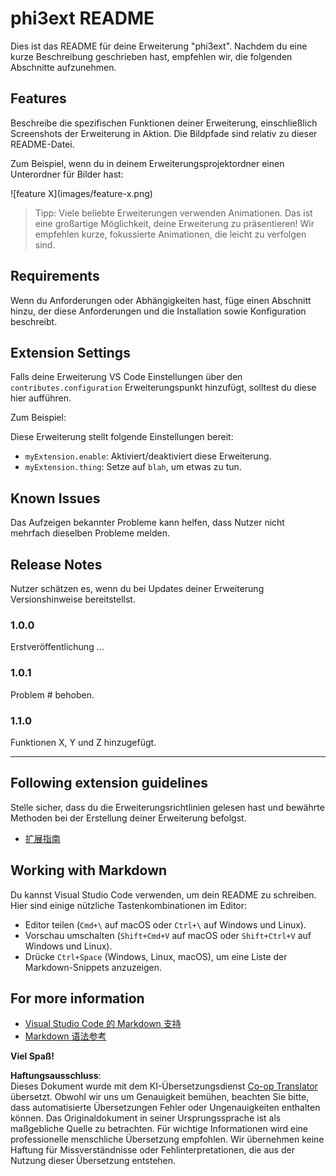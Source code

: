 <!--
CO_OP_TRANSLATOR_METADATA:
{
  "original_hash": "be0b2937160c486180ded27e4f14adeb",
  "translation_date": "2025-05-07T10:16:39+00:00",
  "source_file": "code/07.Lab/01/Apple/phi3ext/README.md",
  "language_code": "de"
}
-->
# phi3ext README

Dies ist das README für deine Erweiterung "phi3ext". Nachdem du eine kurze Beschreibung geschrieben hast, empfehlen wir, die folgenden Abschnitte aufzunehmen.

## Features

Beschreibe die spezifischen Funktionen deiner Erweiterung, einschließlich Screenshots der Erweiterung in Aktion. Die Bildpfade sind relativ zu dieser README-Datei.

Zum Beispiel, wenn du in deinem Erweiterungsprojektordner einen Unterordner für Bilder hast:

\!\[feature X\]\(images/feature-x.png\)

> Tipp: Viele beliebte Erweiterungen verwenden Animationen. Das ist eine großartige Möglichkeit, deine Erweiterung zu präsentieren! Wir empfehlen kurze, fokussierte Animationen, die leicht zu verfolgen sind.

## Requirements

Wenn du Anforderungen oder Abhängigkeiten hast, füge einen Abschnitt hinzu, der diese Anforderungen und die Installation sowie Konfiguration beschreibt.

## Extension Settings

Falls deine Erweiterung VS Code Einstellungen über den `contributes.configuration` Erweiterungspunkt hinzufügt, solltest du diese hier aufführen.

Zum Beispiel:

Diese Erweiterung stellt folgende Einstellungen bereit:

* `myExtension.enable`: Aktiviert/deaktiviert diese Erweiterung.
* `myExtension.thing`: Setze auf `blah`, um etwas zu tun.

## Known Issues

Das Aufzeigen bekannter Probleme kann helfen, dass Nutzer nicht mehrfach dieselben Probleme melden.

## Release Notes

Nutzer schätzen es, wenn du bei Updates deiner Erweiterung Versionshinweise bereitstellst.

### 1.0.0

Erstveröffentlichung ...

### 1.0.1

Problem # behoben.

### 1.1.0

Funktionen X, Y und Z hinzugefügt.

---

## Following extension guidelines

Stelle sicher, dass du die Erweiterungsrichtlinien gelesen hast und bewährte Methoden bei der Erstellung deiner Erweiterung befolgst.

* [扩展指南](https://code.visualstudio.com/api/references/extension-guidelines?WT.mc_id=aiml-137032-kinfeylo)

## Working with Markdown

Du kannst Visual Studio Code verwenden, um dein README zu schreiben. Hier sind einige nützliche Tastenkombinationen im Editor:

* Editor teilen (`Cmd+\` auf macOS oder `Ctrl+\` auf Windows und Linux).
* Vorschau umschalten (`Shift+Cmd+V` auf macOS oder `Shift+Ctrl+V` auf Windows und Linux).
* Drücke `Ctrl+Space` (Windows, Linux, macOS), um eine Liste der Markdown-Snippets anzuzeigen.

## For more information

* [Visual Studio Code 的 Markdown 支持](http://code.visualstudio.com/docs/languages/markdown?WT.mc_id=aiml-137032-kinfeylo)
* [Markdown 语法参考](https://help.github.com/articles/markdown-basics/)

**Viel Spaß!**

**Haftungsausschluss**:  
Dieses Dokument wurde mit dem KI-Übersetzungsdienst [Co-op Translator](https://github.com/Azure/co-op-translator) übersetzt. Obwohl wir uns um Genauigkeit bemühen, beachten Sie bitte, dass automatisierte Übersetzungen Fehler oder Ungenauigkeiten enthalten können. Das Originaldokument in seiner Ursprungssprache ist als maßgebliche Quelle zu betrachten. Für wichtige Informationen wird eine professionelle menschliche Übersetzung empfohlen. Wir übernehmen keine Haftung für Missverständnisse oder Fehlinterpretationen, die aus der Nutzung dieser Übersetzung entstehen.